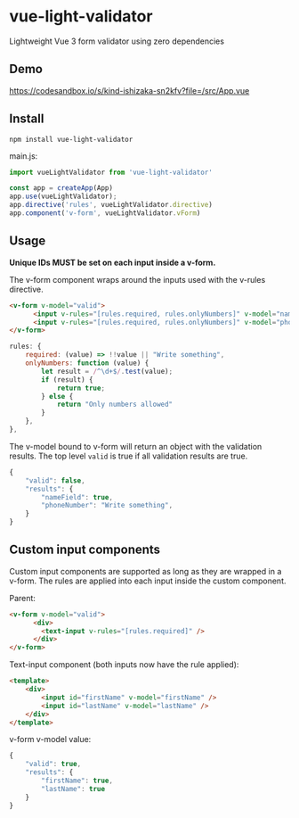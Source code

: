 # vue-light-validator
Lightweight Vue 3 form validator using zero dependencies

## Demo
https://codesandbox.io/s/kind-ishizaka-sn2kfv?file=/src/App.vue

## Install
```
npm install vue-light-validator
```

main.js:
```js
import vueLightValidator from 'vue-light-validator'

const app = createApp(App)
app.use(vueLightValidator);
app.directive('rules', vueLightValidator.directive)
app.component('v-form', vueLightValidator.vForm)
```

## Usage
**Unique IDs MUST be set on each input inside a v-form.**

The v-form component wraps around the inputs used with the v-rules directive.
```html
<v-form v-model="valid">
      <input v-rules="[rules.required, rules.onlyNumbers]" v-model="nameField" id="nameField" />
      <input v-rules="[rules.required, rules.onlyNumbers]" v-model="phoneNumber" id="phoneNumber" />
</v-form>
```

```js
rules: {
    required: (value) => !!value || "Write something",
    onlyNumbers: function (value) {
        let result = /^\d+$/.test(value);
        if (result) {
            return true;
        } else {
            return "Only numbers allowed"
        }
    },
},
```

The v-model bound to v-form will return an object with the validation results. The top level `valid` is true if all validation results are true.
```js
{ 
    "valid": false, 
    "results": { 
        "nameField": true, 
        "phoneNumber": "Write something", 
    } 
}
```


## Custom input components
Custom input components are supported as long as they are wrapped in a v-form. The rules are applied into each input inside the custom component.

Parent:
```html
<v-form v-model="valid">
      <div>
        <text-input v-rules="[rules.required]" />
      </div>
</v-form>
```

Text-input component (both inputs now have the rule applied):
```html
<template>
    <div>
        <input id="firstName" v-model="firstName" />
        <input id="lastName" v-model="lastName" />
    </div>
</template>
```

v-form v-model value:
```js
{ 
    "valid": true, 
    "results": { 
        "firstName": true, 
        "lastName": true 
    } 
} 
```